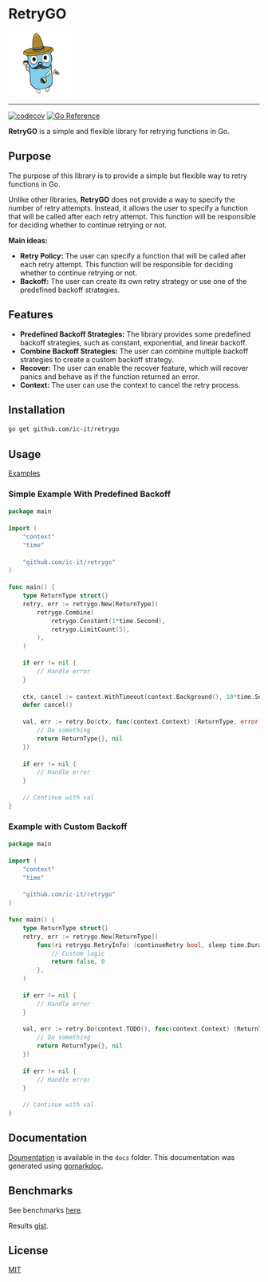 # RetryGO

![Retrygo](./docs/assets/retrygo.png)

---
[![codecov](https://codecov.io/gh/ic-it/retrygo/graph/badge.svg?token=HXT5N3O452)](https://codecov.io/gh/ic-it/retrygo)
[![Go Reference](https://pkg.go.dev/badge/github.com/ic-it/retrygo.svg)](https://pkg.go.dev/github.com/ic-it/retrygo)

**RetryGO** is a simple and flexible library for retrying functions in Go. 

## Purpose
The purpose of this library is to provide a simple but flexible way to retry
functions in Go.

Unlike other libraries, **RetryGO** does not provide a way to specify the number
of retry attempts. Instead, it allows the user to specify a function that will
be called after each retry attempt. This function will be responsible for
deciding whether to continue retrying or not.

**Main ideas:**
- **Retry Policy:** The user can specify a function that will be called after
each retry attempt. This function will be responsible for deciding whether to
continue retrying or not.
- **Backoff:** The user can create its own retry strategy or use one
of the predefined backoff strategies.

## Features
- **Predefined Backoff Strategies:** The library provides some predefined
backoff strategies, such as constant, exponential, and linear backoff.
- **Combine Backoff Strategies:** The user can combine multiple backoff
strategies to create a custom backoff strategy.
- **Recover:** The user can enable the recover feature, which will recover
panics and behave as if the function returned an error.
- **Context:** The user can use the context to cancel the retry process.

## Installation
```bash
go get github.com/ic-it/retrygo
```

## Usage
[Examples](./examples/)

### Simple Example With Predefined Backoff
```go
package main

import (
	"context"
	"time"

	"github.com/ic-it/retrygo"
)

func main() {
	type ReturnType struct{}
	retry, err := retrygo.New[ReturnType](
		retrygo.Combine(
			retrygo.Constant(1*time.Second),
			retrygo.LimitCount(5),
		),
	)

	if err != nil {
		// Handle error
	}

	ctx, cancel := context.WithTimeout(context.Background(), 10*time.Second)
	defer cancel()

	val, err := retry.Do(ctx, func(context.Context) (ReturnType, error) {
		// Do something
		return ReturnType{}, nil
	})

    if err != nil {
        // Handle error
    }

    // Continue with val
}
```

### Example with Custom Backoff
```go
package main

import (
	"context"
	"time"

	"github.com/ic-it/retrygo"
)

func main() {
	type ReturnType struct{}
	retry, err := retrygo.New[ReturnType](
		func(ri retrygo.RetryInfo) (continueRetry bool, sleep time.Duration) {
			// Custom logic
			return false, 0
		},
	)

	if err != nil {
		// Handle error
	}

	val, err := retry.Do(context.TODO(), func(context.Context) (ReturnType, error) {
		// Do something
		return ReturnType{}, nil
	})

	if err != nil {
		// Handle error
	}

	// Continue with val
}
```

## Documentation
[Doumentation](./docs/) is available in the `docs` folder. This documentation
was generated using [gomarkdoc](https://github.com/princjef/gomarkdoc).

## Benchmarks
See benchmarks [here](./benchmarks/).

Results [gist](https://gist.github.com/ic-it/99a569a99772c38fafb447ba12baa19a).

## License
[MIT](./LICENSE.txt)
